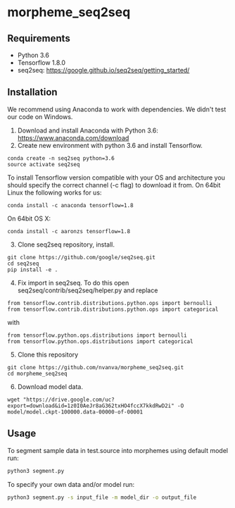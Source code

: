 # morpheme_seq2seq
## Requirements
* Python 3.6
* Tensorflow 1.8.0
* seq2seq: https://google.github.io/seq2seq/getting_started/

## Installation
We recommend using Anaconda to work with dependencies. We didn't test our code on Windows.
1. Download and install Anaconda with Python 3.6: https://www.anaconda.com/download
2. Create new environment with python 3.6 and install Tensorflow.
```
conda create -n seq2seq python=3.6
source activate seq2seq
```
To install Tensorflow version compatible with your OS and architecture you should specify the correct channel (-c flag) to download it from. On 64bit Linux the following works for us:
```
conda install -c anaconda tensorflow=1.8
```
On 64bit OS X:
```
conda install -c aaronzs tensorflow=1.8
```


3. Clone seq2seq repository, install.
```
git clone https://github.com/google/seq2seq.git
cd seq2seq
pip install -e .
```
4. Fix import in seq2seq. To do this open seq2seq/contrib/seq2seq/helper.py and replace
```
from tensorflow.contrib.distributions.python.ops import bernoulli
from tensorflow.contrib.distributions.python.ops import categorical
```
with
```
from tensorflow.python.ops.distributions import bernoulli
from tensorflow.python.ops.distributions import categorical
```
5. Clone this repository
```
git clone https://github.com/nvanva/morpheme_seq2seq.git
cd morpheme_seq2seq
```
6. Download model data.
```
wget "https://drive.google.com/uc?export=download&id=1z0I0AeJr8aG362txHO4fccX7kkdRwD2i" -O model/model.ckpt-100000.data-00000-of-00001
```

## Usage
To segment sample data in test.source into morphemes using default model run:
```bash
python3 segment.py
```
To specify your own data and/or model run:
```bash
python3 segment.py -s input_file -m model_dir -o output_file
```
